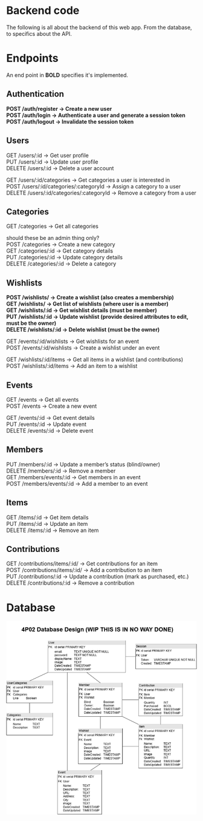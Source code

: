 # Backend code

The following is all about the backend of this web app. From the database, to specifics about the API.

# Endpoints
An end point in **BOLD** specifies it's implemented.

## Authentication
**POST /auth/register → Create a new user  
POST /auth/login → Authenticate a user and generate a session token  
POST /auth/logout → Invalidate the session token**  

## Users
GET /users/:id → Get user profile  
PUT /users/:id → Update user profile  
DELETE /users/:id → Delete a user account  

GET /users/:id/categories → Get categories a user is interested in  
POST /users/:id/categories/:categoryId → Assign a category to a user  
DELETE /users/:id/categories/:categoryId → Remove a category from a user  

## Categories
GET /categories → Get all categories

should these be an admin thing only?  
POST /categories → Create a new category  
GET /categories/:id → Get category details  
PUT /categories/:id → Update category details   
DELETE /categories/:id → Delete a category  

## Wishlists

**POST /wishlists/ → Create a wishlist (also creates a membership)  
GET /wishlists/ → Get list of wishlists (where user is a member)   
GET /wishlists/:id → Get wishlist details (must be member)   
PUT /wishlists/:id → Update wishlist (provide desired attributes to edit, must be the owner)  
DELETE /wishlists/:id → Delete wishlist (must be the owner)**    

GET /events/:id/wishlists → Get wishlists for an event  
POST /events/:id/wishlists → Create a wishlist under an event

GET /wishlists/:id/items → Get all items in a wishlist (and contributions)    
POST /wishlists/:id/items → Add an item to a wishlist  

##  Events
GET /events → Get all events  
POST /events → Create a new event  

GET /events/:id → Get event details  
PUT /events/:id → Update event  
DELETE /events/:id → Delete event  

## Members

PUT /members/:id → Update a member’s status (blind/owner)  
DELETE /members/:id → Remove a member  
GET /members/events/:id → Get members in an event  
POST /members/events/:id → Add a member to an event  


## Items

GET /items/:id → Get item details  
PUT /items/:id → Update an item  
DELETE /items/:id → Remove an item  

## Contributions

GET /contributions/items/:id/ → Get contributions for an item  
POST /contributions/items/:id/ → Add a contribution to an item  
PUT /contributions/:id → Update a contribution (mark as purchased, etc.)  
DELETE /contributions/:id → Remove a contribution  

# Database

![Screenshot of database UML.](4P02-Database-UML.png)

